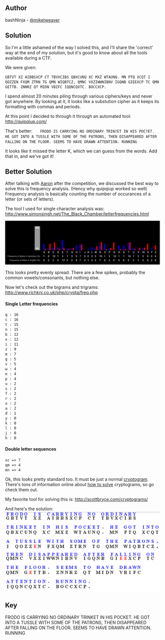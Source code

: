 ## Author
bashNinja - [@miketweaver](https://twitter.com/miketweaver)

## Solution

So I'm a little ashamed of the way I solved this, and I'll share the 'correct' way at the end of my solution, but it's good to know about all the tools available during a CTF.

We were given:

```
GBTVT XZ AIBBSXCP CT TBVXCIBS QBXCUNQ XC MXZ WTAUNQ. MN PTQ XCQT I QOZZEN FXQM ZTRN TG QMN WIQBTCZ, QMNC VXZIWWNIBNV IGQNB GIEEXCP TC QMN GETTB. ZNNRZ QT MIDN VBIFC IQQNCQXTC. BOCCXCP.
```

I spend almost 20 minutes piling through various ciphers/keys and never got anywhere. By looking at it, it looks like a substution cipher as it keeps its formatting with commas and periods.

At this point I decided to through it through an automated tool:
http://quipqiup.com/

That's better:
`	FRODO IS CARRYING NO ORDINARY TRIN?ET IN HIS POC?ET. HE GOT INTO A TUSSLE WITH SOME OF THE PATRONS, THEN DISAPPEARED AFTER FALLING ON THE FLOOR. SEEMS TO HAVE DRAWN ATTENTION. RUNNING`

It looks like it missed the letter K, which we can guess from the words. Add that in, and we've got it!

## Better Solution

After talking with [Aaron](https://twitter.com/AaronToponce) after the competition, we discussed the best way to solve this is frequency analysis. (Hency why quipqiup worked so well) Frequency analysis is basically counting the number of occurances of a letter (or sets of letters). 

The tool I used for single character analysis was:
http://www.simonsingh.net/The_Black_Chamber/letterfrequencies.html

![single-letter-frequency](solution-files/single-letter-frequency.png)

This looks pretty evenly spread. There are a few spikes, probably the common vowels/consonants, but nothing else.

Now let's check out the bigrams and trigrams:
http://www.richkni.co.uk/php/crypta/freq.php


#### Single Letter frequencies
```
q : 16
c : 16
t : 15
n : 15
b : 12
x : 12
i : 11
z : 9
m : 7
g : 5
v : 5
w : 4
e : 4
p : 4
u : 2
s : 2
f : 2
r : 2
o : 2
a : 2
d : 1
y : 0
k : 0
l : 0
j : 0
h : 0
```
#### Double letter sequences
```
xc => 7
qm => 4
mn => 4
```

Ok, this looks pretty standard too. It must be just a normal [cryptogram](https://en.wikipedia.org/wiki/Cryptogram). There's tons of information online about [how to solve](http://www.cryptograms.org/tutorial.php) cryptograms, so go check them out.

My favorite tool for solving this is:
http://scottbryce.com/cryptograms/

And here's the solution:
![solutionfile-solved.png](solution-files/solutionfile-solved.png)

## Key
FRODO IS CARRYING NO ORDINARY TRINKET IN HIS POCKET. HE GOT INTO A TUSSLE WITH SOME OF THE PATRONS, THEN DISAPPEARED AFTER FALLING ON THE FLOOR. SEEMS TO HAVE DRAWN ATTENTION. RUNNING
